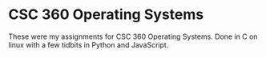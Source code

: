 # CSC 360 Operating Systems
These were my assignments for CSC 360 Operating Systems. Done in C on linux with a few tidbits in Python and JavaScript.